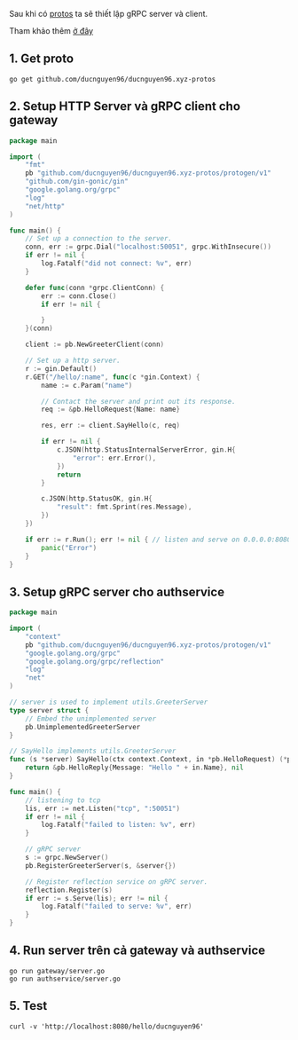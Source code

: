 Sau khi có [protos](https://github.com/ducnguyen96/ducnguyen96.xyz-protos) ta sẽ thiết lập gRPC server và client. 

Tham khảo thêm [ở đây](https://github.com/gin-gonic/examples/tree/master/grpc)
## 1. Get proto
```shell
go get github.com/ducnguyen96/ducnguyen96.xyz-protos
```

## 2. Setup HTTP Server và gRPC client cho gateway
```go
package main

import (
	"fmt"
	pb "github.com/ducnguyen96/ducnguyen96.xyz-protos/protogen/v1"
	"github.com/gin-gonic/gin"
	"google.golang.org/grpc"
	"log"
	"net/http"
)

func main() {
	// Set up a connection to the server.
	conn, err := grpc.Dial("localhost:50051", grpc.WithInsecure())
	if err != nil {
		log.Fatalf("did not connect: %v", err)
	}

	defer func(conn *grpc.ClientConn) {
		err := conn.Close()
		if err != nil {

		}
	}(conn)

	client := pb.NewGreeterClient(conn)

	// Set up a http server.
	r := gin.Default()
	r.GET("/hello/:name", func(c *gin.Context) {
		name := c.Param("name")

		// Contact the server and print out its response.
		req := &pb.HelloRequest{Name: name}

		res, err := client.SayHello(c, req)

		if err != nil {
			c.JSON(http.StatusInternalServerError, gin.H{
				"error": err.Error(),
			})
			return
		}

		c.JSON(http.StatusOK, gin.H{
			"result": fmt.Sprint(res.Message),
		})
	})

	if err := r.Run(); err != nil { // listen and serve on 0.0.0.0:8080 (for windows "localhost:8080")
		panic("Error")
	}
}
```
## 3. Setup gRPC server cho authservice 
```go
package main

import (
	"context"
	pb "github.com/ducnguyen96/ducnguyen96.xyz-protos/protogen/v1"
	"google.golang.org/grpc"
	"google.golang.org/grpc/reflection"
	"log"
	"net"
)

// server is used to implement utils.GreeterServer
type server struct {
	// Embed the unimplemented server
	pb.UnimplementedGreeterServer
}

// SayHello implements utils.GreeterServer
func (s *server) SayHello(ctx context.Context, in *pb.HelloRequest) (*pb.HelloReply, error) {
	return &pb.HelloReply{Message: "Hello " + in.Name}, nil
}

func main() {
	// listening to tcp
	lis, err := net.Listen("tcp", ":50051")
	if err != nil {
		log.Fatalf("failed to listen: %v", err)
	}

	// gRPC server
	s := grpc.NewServer()
	pb.RegisterGreeterServer(s, &server{})

	// Register reflection service on gRPC server.
	reflection.Register(s)
	if err := s.Serve(lis); err != nil {
		log.Fatalf("failed to serve: %v", err)
	}
}
```
## 4. Run server trên cả gateway và authservice
```shell
go run gateway/server.go
go run authservice/server.go
```
## 5. Test
```shell
curl -v 'http://localhost:8080/hello/ducnguyen96'
```
